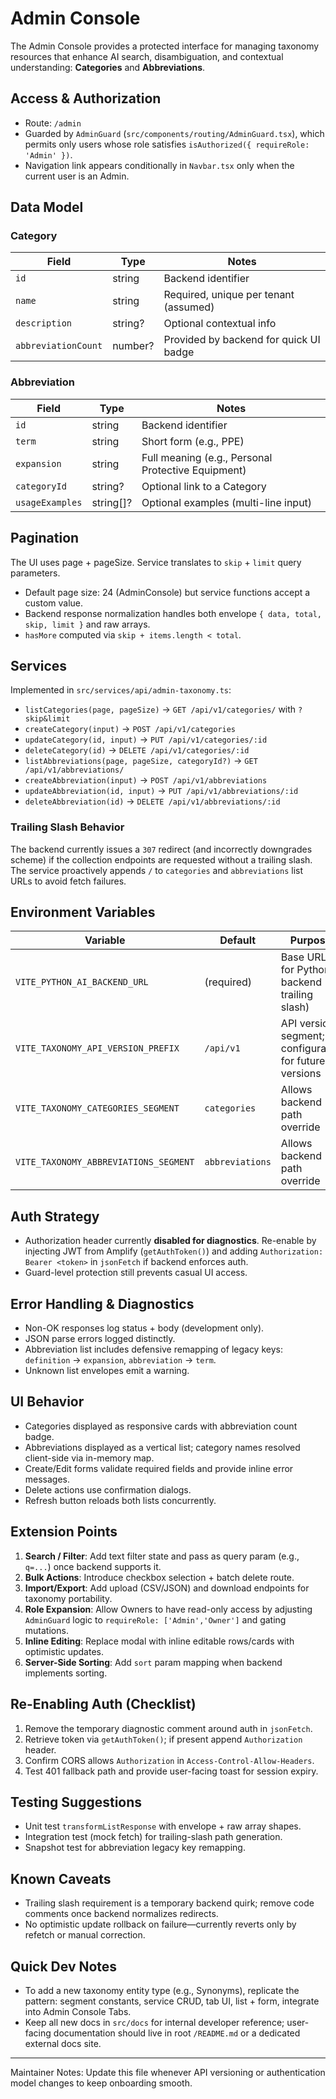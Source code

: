# Admin Console

The Admin Console provides a protected interface for managing taxonomy resources that enhance AI search, disambiguation, and contextual understanding: **Categories** and **Abbreviations**.

## Access & Authorization

- Route: `/admin`
- Guarded by `AdminGuard` (`src/components/routing/AdminGuard.tsx`), which permits only users whose role satisfies `isAuthorized({ requireRole: 'Admin' })`.
- Navigation link appears conditionally in `Navbar.tsx` only when the current user is an Admin.

## Data Model

### Category

| Field               | Type    | Notes                                  |
| ------------------- | ------- | -------------------------------------- |
| `id`                | string  | Backend identifier                     |
| `name`              | string  | Required, unique per tenant (assumed)  |
| `description`       | string? | Optional contextual info               |
| `abbreviationCount` | number? | Provided by backend for quick UI badge |

### Abbreviation

| Field           | Type      | Notes                                              |
| --------------- | --------- | -------------------------------------------------- |
| `id`            | string    | Backend identifier                                 |
| `term`          | string    | Short form (e.g., PPE)                             |
| `expansion`     | string    | Full meaning (e.g., Personal Protective Equipment) |
| `categoryId`    | string?   | Optional link to a Category                        |
| `usageExamples` | string[]? | Optional examples (multi-line input)               |

## Pagination

The UI uses page + pageSize. Service translates to `skip` + `limit` query parameters.

- Default page size: 24 (AdminConsole) but service functions accept a custom value.
- Backend response normalization handles both envelope `{ data, total, skip, limit }` and raw arrays.
- `hasMore` computed via `skip + items.length < total`.

## Services

Implemented in `src/services/api/admin-taxonomy.ts`:

- `listCategories(page, pageSize)` → `GET /api/v1/categories/` with `?skip&limit`
- `createCategory(input)` → `POST /api/v1/categories`
- `updateCategory(id, input)` → `PUT /api/v1/categories/:id`
- `deleteCategory(id)` → `DELETE /api/v1/categories/:id`
- `listAbbreviations(page, pageSize, categoryId?)` → `GET /api/v1/abbreviations/`
- `createAbbreviation(input)` → `POST /api/v1/abbreviations`
- `updateAbbreviation(id, input)` → `PUT /api/v1/abbreviations/:id`
- `deleteAbbreviation(id)` → `DELETE /api/v1/abbreviations/:id`

### Trailing Slash Behavior

The backend currently issues a `307` redirect (and incorrectly downgrades scheme) if the collection endpoints are requested without a trailing slash. The service proactively appends `/` to `categories` and `abbreviations` list URLs to avoid fetch failures.

## Environment Variables

| Variable                              | Default         | Purpose                                               |
| ------------------------------------- | --------------- | ----------------------------------------------------- |
| `VITE_PYTHON_AI_BACKEND_URL`          | (required)      | Base URL for Python backend (no trailing slash)       |
| `VITE_TAXONOMY_API_VERSION_PREFIX`    | `/api/v1`       | API version segment; configurable for future versions |
| `VITE_TAXONOMY_CATEGORIES_SEGMENT`    | `categories`    | Allows backend path override                          |
| `VITE_TAXONOMY_ABBREVIATIONS_SEGMENT` | `abbreviations` | Allows backend path override                          |

## Auth Strategy

- Authorization header currently **disabled for diagnostics**. Re-enable by injecting JWT from Amplify (`getAuthToken()`) and adding `Authorization: Bearer <token>` in `jsonFetch` if backend enforces auth.
- Guard-level protection still prevents casual UI access.

## Error Handling & Diagnostics

- Non-OK responses log status + body (development only).
- JSON parse errors logged distinctly.
- Abbreviation list includes defensive remapping of legacy keys: `definition` → `expansion`, `abbreviation` → `term`.
- Unknown list envelopes emit a warning.

## UI Behavior

- Categories displayed as responsive cards with abbreviation count badge.
- Abbreviations displayed as a vertical list; category names resolved client-side via in-memory map.
- Create/Edit forms validate required fields and provide inline error messages.
- Delete actions use confirmation dialogs.
- Refresh button reloads both lists concurrently.

## Extension Points

1. **Search / Filter**: Add text filter state and pass as query param (e.g., `q=...`) once backend supports it.
2. **Bulk Actions**: Introduce checkbox selection + batch delete route.
3. **Import/Export**: Add upload (CSV/JSON) and download endpoints for taxonomy portability.
4. **Role Expansion**: Allow Owners to have read-only access by adjusting `AdminGuard` logic to `requireRole: ['Admin','Owner']` and gating mutations.
5. **Inline Editing**: Replace modal with inline editable rows/cards with optimistic updates.
6. **Server-Side Sorting**: Add `sort` param mapping when backend implements sorting.

## Re-Enabling Auth (Checklist)

1. Remove the temporary diagnostic comment around auth in `jsonFetch`.
2. Retrieve token via `getAuthToken()`; if present append `Authorization` header.
3. Confirm CORS allows `Authorization` in `Access-Control-Allow-Headers`.
4. Test 401 fallback path and provide user-facing toast for session expiry.

## Testing Suggestions

- Unit test `transformListResponse` with envelope + raw array shapes.
- Integration test (mock fetch) for trailing-slash path generation.
- Snapshot test for abbreviation legacy key remapping.

## Known Caveats

- Trailing slash requirement is a temporary backend quirk; remove code comments once backend normalizes redirects.
- No optimistic update rollback on failure—currently reverts only by refetch or manual correction.

## Quick Dev Notes

- To add a new taxonomy entity type (e.g., Synonyms), replicate the pattern: segment constants, service CRUD, tab UI, list + form, integrate into Admin Console Tabs.
- Keep all new docs in `src/docs` for internal developer reference; user-facing documentation should live in root `/README.md` or a dedicated external docs site.

---

Maintainer Notes: Update this file whenever API versioning or authentication model changes to keep onboarding smooth.
